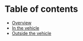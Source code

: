 # Table of contents

* [Overview](README.md)
* [In the vehicle](in-the-vehicle.md)
* [Outside the vehicle](outside-the-vehicle.md)
